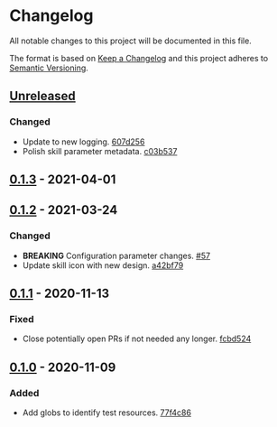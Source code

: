 # Changelog

All notable changes to this project will be documented in this file.

The format is based on [Keep a Changelog](http://keepachangelog.com/)
and this project adheres to [Semantic Versioning](http://semver.org/).

## [Unreleased](https://github.com/atomist-skills/npm-depcheck-skill/compare/0.1.3...HEAD)

### Changed

-   Update to new logging. [607d256](https://github.com/atomist-skills/npm-depcheck-skill/commit/607d256d9a4a801f1f971354270ac6fc22dc89fd)
-   Polish skill parameter metadata. [c03b537](https://github.com/atomist-skills/npm-depcheck-skill/commit/c03b5378fccd8a42cd9fa53b29fecc2c36be3d0e)

## [0.1.3](https://github.com/atomist-skills/npm-depcheck-skill/compare/0.1.2...0.1.3) - 2021-04-01

## [0.1.2](https://github.com/atomist-skills/npm-depcheck-skill/compare/0.1.1...0.1.2) - 2021-03-24

### Changed

-   **BREAKING** Configuration parameter changes. [#57](https://github.com/atomist-skills/npm-depcheck-skill/issues/57)
-   Update skill icon with new design. [a42bf79](https://github.com/atomist-skills/npm-depcheck-skill/commit/a42bf79ddc8114b92ae2978d5bd4b798058a617a)

## [0.1.1](https://github.com/atomist-skills/npm-depcheck-skill/compare/0.1.0...0.1.1) - 2020-11-13

### Fixed

-   Close potentially open PRs if not needed any longer. [fcbd524](https://github.com/atomist-skills/npm-depcheck-skill/commit/fcbd52423a6ff66583e156ddd7c95d8406a35201)

## [0.1.0](https://github.com/atomist-skills/npm-depcheck-skill/tree/0.1.0) - 2020-11-09

### Added

-   Add globs to identify test resources. [77f4c86](https://github.com/atomist-skills/npm-depcheck-skill/commit/77f4c865a283395fef9d4223f8ee517a0fa65655)
